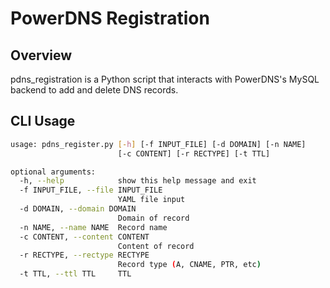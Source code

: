 # PowerDNS Registration

## Overview
pdns_registration is a Python script that interacts with PowerDNS's MySQL backend to add and delete DNS records.

## CLI Usage

```bash
usage: pdns_register.py [-h] [-f INPUT_FILE] [-d DOMAIN] [-n NAME]
                        [-c CONTENT] [-r RECTYPE] [-t TTL]

optional arguments:
  -h, --help            show this help message and exit
  -f INPUT_FILE, --file INPUT_FILE
                        YAML file input
  -d DOMAIN, --domain DOMAIN
                        Domain of record
  -n NAME, --name NAME  Record name
  -c CONTENT, --content CONTENT
                        Content of record
  -r RECTYPE, --rectype RECTYPE
                        Record type (A, CNAME, PTR, etc)
  -t TTL, --ttl TTL     TTL
```